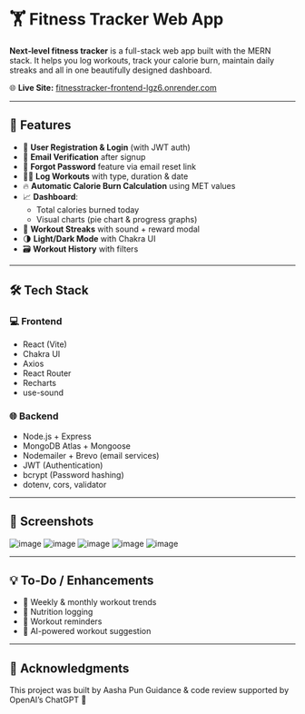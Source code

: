 # 🏋️ Fitness Tracker Web App

**Next‑level fitness tracker** is a full-stack web app built with the MERN stack. It helps you log workouts, track your calorie burn, maintain daily streaks and all in one beautifully designed dashboard.


🌐 **Live Site:** [fitnesstracker-frontend-lgz6.onrender.com](https://fitnesstracker-frontend-lgz6.onrender.com/)  

---

## 🚀 Features

- 👤 **User Registration & Login** (with JWT auth)
- 📧 **Email Verification** after signup
- 🔐 **Forgot Password** feature via email reset link
- 🏋️‍♂️ **Log Workouts** with type, duration & date
- 🔥 **Automatic Calorie Burn Calculation** using MET values
- 📈 **Dashboard**:
  - Total calories burned today
  - Visual charts (pie chart & progress graphs)
- 💪 **Workout Streaks** with sound + reward modal
- 🌗 **Light/Dark Mode** with Chakra UI
- 🗃️ **Workout History** with filters

---

## 🛠️ Tech Stack

### 💻 Frontend

- React (Vite)
- Chakra UI
- Axios
- React Router
- Recharts
- use-sound

### 🌐 Backend

- Node.js + Express
- MongoDB Atlas + Mongoose
- Nodemailer + Brevo (email services)
- JWT (Authentication)
- bcrypt (Password hashing)
- dotenv, cors, validator

---

## 📸 Screenshots

![image](https://github.com/user-attachments/assets/5a1e7e0a-a37b-4c5f-a069-a1c9eb913bb8)
![image](https://github.com/user-attachments/assets/10280ff1-4b44-4d6e-a061-092c450176fa)
![image](https://github.com/user-attachments/assets/07867b4c-abe0-471e-abf7-16d190b44176)
![image](https://github.com/user-attachments/assets/73aa474f-2920-4d12-a8f1-63be3bd935db)
![image](https://github.com/user-attachments/assets/ae696886-ed38-4c3b-9c28-2b50d1b91462)


---

## 💡 To-Do / Enhancements
- 📅 Weekly & monthly workout trends
- 🥗 Nutrition logging
- 🔔 Workout reminders
- 🧠 AI-powered workout suggestion

---

## 🙏 Acknowledgments
This project was built by Aasha Pun
Guidance & code review supported by OpenAI’s ChatGPT 🚀



